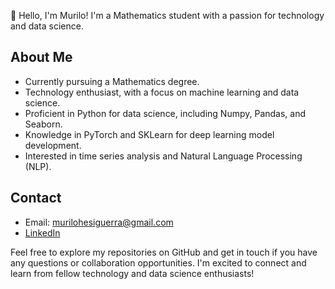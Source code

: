 👋 Hello, I'm Murilo! I'm a Mathematics student with a passion for technology and data science.

## About Me
-  Currently pursuing a Mathematics degree.
-  Technology enthusiast, with a focus on machine learning and data science.
-  Proficient in Python for data science, including Numpy, Pandas, and Seaborn.
-  Knowledge in PyTorch and SKLearn for deep learning model development.
-  Interested in time series analysis and Natural Language Processing (NLP).

## Contact
-  Email: murilohesiguerra@gmail.com
-  [LinkedIn](https://www.linkedin.com/in/muriguerra)


Feel free to explore my repositories on GitHub and get in touch if you have any questions or collaboration opportunities. I'm excited to connect and learn from fellow technology and data science enthusiasts!
